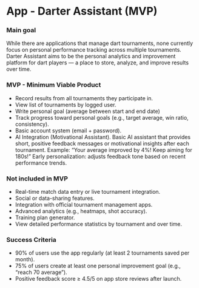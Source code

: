 # App - Darter Assistant (MVP)

### Main goal
While there are applications that manage dart tournaments, none currently focus on personal performance tracking across multiple tournaments.
Darter Assistant aims to be the personal analytics and improvement platform for dart players — a place to store, analyze, and improve results over time.

### MVP - Minimum Viable Product
- Record results from all tournaments they participate in.
- View list of tournaments by logged user.
- Write personal goal (average between start and end date)
- Track progress toward personal goals (e.g., target average, win ratio, consistency).
- Basic account system (email + password).
- AI Integration (Motivational Assistant). Basic AI assistant that provides short, positive feedback messages or motivational insights after each tournament.
Example: “Your average improved by 4%! Keep aiming for 180s!”
Early personalization: adjusts feedback tone based on recent performance trends.

### Not included in MVP
- Real-time match data entry or live tournament integration.
- Social or data-sharing features.
- Integration with official tournament management apps.
- Advanced analytics (e.g., heatmaps, shot accuracy).
- Training plan generator.
- View detailed performance statistics by tournament and over time.

### Success Criteria
- 90% of users use the app regularly (at least 2 tournaments saved per month).
- 75% of users create at least one personal improvement goal (e.g., “reach 70 average”).
- Positive feedback score ≥ 4.5/5 on app store reviews after launch.